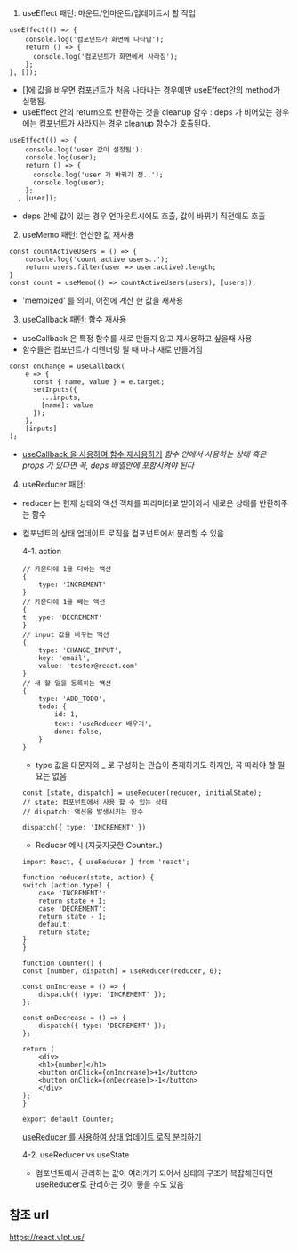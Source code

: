

1. useEffect 패턴: 마운트/언마운트/업데이트시 할 작업

```
useEffect(() => {
    console.log('컴포넌트가 화면에 나타남');
    return () => {
      console.log('컴포넌트가 화면에서 사라짐');
    };
}, []);
```
- []에 값을 비우면 컴포넌트가 처음 나타나는 경우에만 useEffect안의 method가 실행됨.
- useEffect 안의 return으로 반환하는 것을 cleanup 함수 : deps 가 비어있는 경우에는 컴포넌트가 사라지는 경우 cleanup 함수가 호출된다.

```
useEffect(() => {
    console.log('user 값이 설정됨');
    console.log(user);
    return () => {
      console.log('user 가 바뀌기 전..');
      console.log(user);
    };
  , [user]);
```
- deps 안에 값이 있는 경우 언마운트시에도 호출, 값이 바뀌기 직전에도 호출

2. useMemo 패턴: 연산한 값 재사용
```
const countActiveUsers = () => {
    console.log('count active users..');
    return users.filter(user => user.active).length;
}
const count = useMemo(() => countActiveUsers(users), [users]);
```

- 'memoized' 를 의미, 이전에 계산 한 값을 재사용

3. useCallback 패턴: 함수 재사용
- useCallback 은 특정 함수를 새로 만들지 않고 재사용하고 싶을때 사용
- 함수들은 컴포넌트가 리렌더링 될 때 마다 새로 만들어짐
```
const onChange = useCallback(
    e => {
      const { name, value } = e.target;
      setInputs({
        ...inputs,
        [name]: value
      });
    },
    [inputs]
);
```
- [useCallback 을 사용하여 함수 재사용하기](https://react.vlpt.us/basic/18-useCallback.html)
*함수 안에서 사용하는 상태 혹은 props 가 있다면 꼭, deps 배열안에 포함시켜야 된다*

4. useReducer 패턴: 
- reducer 는 현재 상태와 액션 객체를 파라미터로 받아와서 새로운 상태를 반환해주는 함수
- 컴포넌트의 상태 업데이트 로직을 컴포넌트에서 분리할 수 있음

    4-1. action
    ```
    // 카운터에 1을 더하는 액션
    {
        type: 'INCREMENT'
    }
    // 카운터에 1을 빼는 액션
    {
    t   ype: 'DECREMENT'
    }
    // input 값을 바꾸는 액션
    {
        type: 'CHANGE_INPUT',
        key: 'email',
        value: 'tester@react.com'
    }
    // 새 할 일을 등록하는 액션
    {
        type: 'ADD_TODO',
        todo: {
            id: 1,
            text: 'useReducer 배우기',
            done: false,
        }
    }
    ```
    - type 값을 대문자와 _ 로 구성하는 관습이 존재하기도 하지만, 꼭 따라야 할 필요는 없음
    ```
    const [state, dispatch] = useReducer(reducer, initialState);
    // state: 컴포넌트에서 사용 할 수 있는 상태
    // dispatch: 액션을 발생시키는 함수
    ```
    ```
    dispatch({ type: 'INCREMENT' })
    ```
    - Reducer 예시 (지긋지긋한 Counter..)
    ```
    import React, { useReducer } from 'react';

    function reducer(state, action) {
    switch (action.type) {
        case 'INCREMENT':
        return state + 1;
        case 'DECREMENT':
        return state - 1;
        default:
        return state;
    }
    }

    function Counter() {
    const [number, dispatch] = useReducer(reducer, 0);

    const onIncrease = () => {
        dispatch({ type: 'INCREMENT' });
    };

    const onDecrease = () => {
        dispatch({ type: 'DECREMENT' });
    };

    return (
        <div>
        <h1>{number}</h1>
        <button onClick={onIncrease}>+1</button>
        <button onClick={onDecrease}>-1</button>
        </div>
    );
    }

    export default Counter;
    ```
    [useReducer 를 사용하여 상태 업데이트 로직 분리하기](https://react.vlpt.us/basic/20-useReducer.html)

    4-2. useReducer vs useState
    - 컴포넌트에서 관리하는 값이 여러개가 되어서 상태의 구조가 복잡해진다면 useReducer로 관리하는 것이 좋을 수도 있음

## 참조 url
https://react.vlpt.us/
